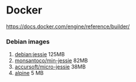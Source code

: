 # Docker

https://docs.docker.com/engine/reference/builder/

### Debian images

1. [debian:jessie](https://github.com/tianon/docker-brew-debian) 125MB
1. [monsantoco/min-jessie](https://github.com/MonsantoCo/docker-min-jessie) 82MB
1. [accursoft/micro-jessie](https://bitbucket.org/accursoft/micro-debian) 38MB
1. [alpine](http://gliderlabs.viewdocs.io/docker-alpine/) 5 MB


